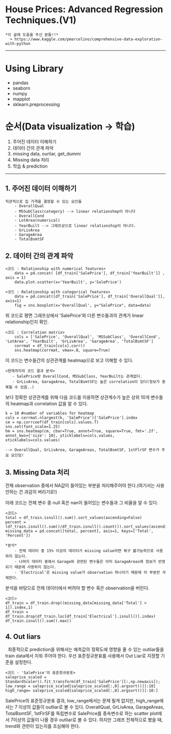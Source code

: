 House Prices: Advanced Regression Techniques.(V1)
============================================

	*이 글에 도움을 주신 분들!!*
	  > https://www.kaggle.com/pmarcelino/comprehensive-data-exploration-with-python


------------------------------------------------------------

# Using Library

- pandas
- seaborn
- numpy
- mapplot
- sklearn.preprocessing

# 순서(Data visualization -> 학습)

1. 주어진 데이터 이해하기
2. 데이터 간의 관계 파악
3. missing data, ourliar, get_dummi
3. Missing data 처리
4. 학습 & prediction

---------------------------------------------------------------

## 1. 주어진 데이터 이해하기

	직관적으로 집 가격을 결정할 수 있는 요인들 
		- OverallQual
		- MSSubClass(category) --> linear relationshep이 아니다
		- OverallCond 
		- LotArea(numerical)
		- YearBuilt --> 그래프상으로 linear relationship이 아니다.
		- GrLivArea
		- GarageArea
		- TotalBsmtSF


## 2. 데이터 간의 관계 파악

	<코드 : Relationship with numerical features>
		data = pd.concat( [df_train['SalePrice'], df_train['YearBuilt']] , axis = 1)
		data.plot.scatter(x='YearBuilt', y='SalePrice')

	<코드 : Relationship with categorical features>
		data = pd.concat([df_train['SalePrice'], df_train['OverallQual']], axis=1)
		fig = sns.boxplot(x='OverallQual', y="SalePrice", data=data)

위 코드로 평면 그래프상에서 'SalePrice'와 다른 변수들과의 관계가 linear relationship인지 확인.

	<코드 : Correlation matrix>
		cols = ['SalePrice', 'OverallQual', 'MSSubClass', 'OverallCond', 'LotArea', 'YearBuilt', 'GrLivArea', 'GarageArea', 'TotalBsmtSF']
		corrmat = df_train[cols].corr()
		sns.heatmap(corrmat, vmax=.8, square=True)

이 코드는 변수들간의 상관관계를 heatmap으로 보고 이해할 수 있다.

	<현재까지의 코드 결과 분석>
	   - SalePrice랑 OverallCond, MSSubClass, YearBuilt는 관계없다.
	   - GrLivArea, GarageArea, TotalBsmtSF는 높은 correlation이 있다(정보가 중복될 수 있음..)

보다 정확한 상관관계를 위해 다음 코드를 이용하면 상관계수가 높은 상위 10개 변수들의 heatmap과 correlation 값을 알 수 있다.
	
	k = 10 #number of variables for heatmap
	cols = corrmat.nlargest(k, 'SalePrice')['SalePrice'].index
	cm = np.corrcoef(df_train[cols].values.T)
	sns.set(font_scale=1.25)
	hm = sns.heatmap(cm, cbar=True, annot=True, square=True, fmt='.2f', annot_kws={'size': 10}, yticklabels=cols.values, xticklabels=cols.values)

	--> OverallQual, GrLivArea, GarageAreas, TotalBsmtSF, 1stFlrSF 변수가 주요 요인임!


## 3. Missing Data 처리

전체 observation 중에서 NA값이 들어있는 부분을 처리해주어야 한다.(여기서는 사용 안하는 건 과감히 버리기로!)

아래 코드는 전체 변수 중 null 혹은 nan이 들어있는 변수들과 그 비율을 알 수 있다.

	<코드>
	total = df_train.isnull().sum().sort_values(ascending=False)
	percent = (df_train.isnull().sum()/df_train.isnull().count()).sort_values(ascending=False)
	missing_data = pd.concat([total, percent], axis=1, keys=['Total', 'Percent'])

	*분석*
		- 전체 데이터 중 15% 이상의 데이터가 missing value라면 복구 불가능하므로 사용하지 않는다.
		- 나머지 데이터 중에서 Garage와 관련된 변수들은 이미 GarageAreas에 정보가 반영되기 때문에 사용하지 않는다.
		- 'Electrical'은 missing value가 observation 하나이기 때문에 이 부분만 삭제한다.

분석을 바탕으로 전체 데이터에서 버려야 할 변수 혹은 observation을 버린다.

	<코드>
	df_train = df_train.drop((missing_data[missing_data['Total'] > 1]).index,1)
	df_train = df_train.drop(df_train.loc[df_train['Electrical'].isnull()].index)
	df_train.isnull().sum().max()

## 4. Out liars
 
최종적으로 prediction을 위해서는 예측값의 정확도에 영향을 줄 수 있는 outliar들을 train data에서 지워 주어야 한다.
우선 표준정규분표를 사용해서 Out Liar로 지정할 기준을 설정한다.

	<코드 - 'SalePrice'의 표준정규분포>
	saleprice_scaled = StandardScaler().fit_transform(df_train['SalePrice'][:,np.newaxis]);
	low_range = saleprice_scaled[saleprice_scaled[:,0].argsort()][:10]
	high_range= saleprice_scaled[saleprice_scaled[:,0].argsort()][-10:]

SalePrice의 표준정규분표 결과, low_range에서는 문제 될게 없지만, high_range에서는 7 이상의 값들이 outliar로 볼 수 있다. OverallQual, GrLivArea, GarageAreas, TotalBsmtSF, 1stFlrSF를 독립변수로 SalePrice를 종속변수로 하는 scatter plot에서 7이상의 값들이 나올 경우 outliar로 볼 수 있다. 하지만 그래프 전체적으로 봤을 때, trend와 관련이 있는지를 조심해야 한다. 



